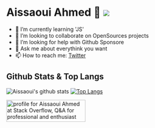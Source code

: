 # Aissaoui Ahmed 👋 ![](https://komarev.com/ghpvc/?username=aissaoui-ahmed&color=62cd16&style=flat-square)

- 🌱 I’m currently learning 'JS'
- 👯 I’m looking to collaborate on OpenSources projects
- 🤔 I’m looking for help with Github Sponsore
- 💬 Ask me about everythink you want
- 📫 How to reach me: [Twitter](https://twitter.com/3issaoui_Ahmed)

## Github Stats & Top Langs

![Aissaoui's github stats](https://github-readme-stats.vercel.app/api?username=Aissaoui-ahmed&show_icons=true&theme=vue-dark&count_private=true)
[![Top Langs](https://github-readme-stats.vercel.app/api/top-langs/?username=Aissaoui-ahmed&hide=html,css&layout=compact&theme=vue-dark)](https://github.com/Aissaoui-Ahmed/Aissaoui-Ahmed)

<a href="https://stackoverflow.com/users/5998913/aissaoui-ahmed"><img src="https://stackoverflow.com/users/flair/5998913.png?theme=dark" width="208" height="58" alt="profile for Aissaoui Ahmed at Stack Overflow, Q&amp;A for professional and enthusiast programmers" title="profile for Aissaoui Ahmed at Stack Overflow, Q&amp;A for professional and enthusiast programmers"></a>
